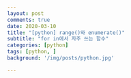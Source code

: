 ```yaml
---
layout: post
comments: true
date: 2020-03-10
title: "[python] range()와 enumerate()"
subtitle: "for in에서 자주 쓰는 함수"
categories: [python]
tags: [python, ]
background: '/img/posts/python.jpg'

---
```


